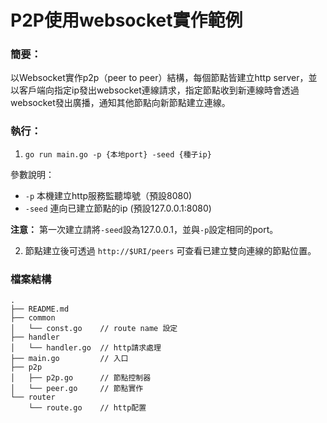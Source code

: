 # P2P使用websocket實作範例

### 簡要：

以Websocket實作p2p（peer to peer）結構，每個節點皆建立http server，並以客戶端向指定ip發出websocket連線請求，指定節點收到新連線時會透過websocket發出廣播，通知其他節點向新節點建立連線。

### 執行：

1. `go run main.go -p {本地port} -seed {種子ip}`

參數說明：

* `-p` 本機建立http服務監聽埠號（預設8080)
* `-seed` 連向已建立節點的ip   (預設127.0.0.1:8080)

**注意：** 第一次建立請將`-seed`設為127.0.0.1，並與`-p`設定相同的port。

2. 節點建立後可透過 `http://$URI/peers` 可查看已建立雙向連線的節點位置。

### 檔案結構

```
.
├── README.md
├── common
│   └── const.go    // route name 設定
├── handler
│   └── handler.go  // http請求處理
├── main.go         // 入口
├── p2p
│   ├── p2p.go      // 節點控制器
│   └── peer.go     // 節點實作
└── router
    └── route.go    // http配置

```